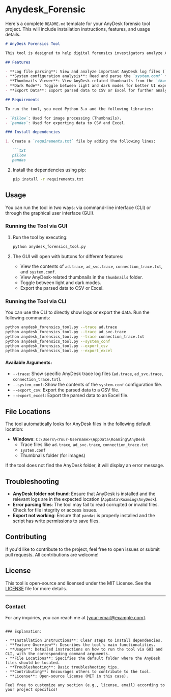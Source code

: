 # Anydesk_Forensic
Here's a complete `README.md` template for your AnyDesk forensic tool project. This will include installation instructions, features, and usage details.

```markdown
# AnyDesk Forensics Tool

This tool is designed to help digital forensics investigators analyze AnyDesk artifacts, such as trace logs, configuration files, and thumbnails. It allows you to view, search, and export AnyDesk-related data for forensic analysis.

## Features

- **Log file parsing**: View and analyze important AnyDesk log files (`ad.trace`, `ad_svc.trace`, `connection_trace.txt`).
- **System configuration analysis**: Read and parse the `system.conf` file.
- **Thumbnails Viewer**: View AnyDesk-related thumbnails from the `thumbnails` folder.
- **Dark Mode**: Toggle between light and dark modes for better UI experience.
- **Export Data**: Export parsed data to CSV or Excel for further analysis.

## Requirements

To run the tool, you need Python 3.x and the following libraries:

- `Pillow`: Used for image processing (Thumbnails).
- `pandas`: Used for exporting data to CSV and Excel.

### Install dependencies

1. Create a `requirements.txt` file by adding the following lines:

   ```txt
   pillow
   pandas
   ```

2. Install the dependencies using pip:

   ```bash
   pip install -r requirements.txt
   ```

## Usage

You can run the tool in two ways: via command-line interface (CLI) or through the graphical user interface (GUI).

### Running the Tool via GUI

1. Run the tool by executing:

   ```bash
   python anydesk_forensics_tool.py
   ```

2. The GUI will open with buttons for different features:
   - View the contents of `ad.trace`, `ad_svc.trace`, `connection_trace.txt`, and `system.conf`.
   - View AnyDesk-related thumbnails in the `thumbnails` folder.
   - Toggle between light and dark modes.
   - Export the parsed data to CSV or Excel.

### Running the Tool via CLI

You can use the CLI to directly show logs or export the data. Run the following commands:

```bash
python anydesk_forensics_tool.py --trace ad.trace
python anydesk_forensics_tool.py --trace ad_svc.trace
python anydesk_forensics_tool.py --trace connection_trace.txt
python anydesk_forensics_tool.py --system_conf
python anydesk_forensics_tool.py --export_csv
python anydesk_forensics_tool.py --export_excel
```

#### Available Arguments:
- `--trace`: Show specific AnyDesk trace log files (`ad.trace`, `ad_svc.trace`, `connection_trace.txt`).
- `--system_conf`: Show the contents of the `system.conf` configuration file.
- `--export_csv`: Export the parsed data to a CSV file.
- `--export_excel`: Export the parsed data to an Excel file.

## File Locations

The tool automatically looks for AnyDesk files in the following default location:

- **Windows**: `C:\Users\<Your-Username>\AppData\Roaming\AnyDesk`
  - Trace files like `ad.trace`, `ad_svc.trace`, `connection_trace.txt`
  - `system.conf`
  - Thumbnails folder (for images)

If the tool does not find the AnyDesk folder, it will display an error message.

## Troubleshooting

- **AnyDesk folder not found**: Ensure that AnyDesk is installed and the relevant logs are in the expected location (`AppData\Roaming\AnyDesk`).
- **Error parsing files**: The tool may fail to read corrupted or invalid files. Check for file integrity or access issues.
- **Export not working**: Ensure that `pandas` is properly installed and the script has write permissions to save files.

## Contributing

If you'd like to contribute to the project, feel free to open issues or submit pull requests. All contributions are welcome!

## License

This tool is open-source and licensed under the MIT License. See the [LICENSE](LICENSE) file for more details.

---

### Contact

For any inquiries, you can reach me at [your-email@example.com].

```

### Explanation:

- **Installation Instructions**: Clear steps to install dependencies.
- **Feature Overview**: Describes the tool's main functionalities.
- **Usage**: Detailed instructions on how to run the tool via GUI and CLI, with the corresponding command arguments.
- **File Locations**: Specifies the default folder where the AnyDesk files should be located.
- **Troubleshooting**: Basic troubleshooting tips.
- **Contributing**: Encourages others to contribute to the tool.
- **License**: Open-source license (MIT in this case).
  
Feel free to customize any section (e.g., license, email) according to your project specifics!
